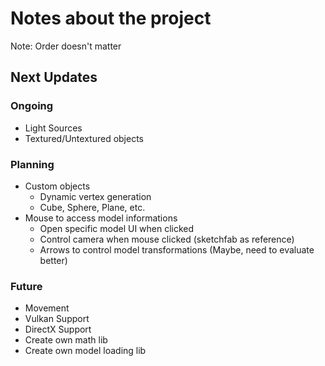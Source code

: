 # Notes about the project

Note: Order doesn't matter

## Next Updates 

### Ongoing
- Light Sources 
- Textured/Untextured objects

### Planning
- Custom objects
    - Dynamic vertex generation
    - Cube, Sphere, Plane, etc.
- Mouse to access model informations
    - Open specific model UI when clicked
    - Control camera when mouse clicked (sketchfab as reference)
    - Arrows to control model transformations (Maybe, need to evaluate better)

### Future
- Movement
- Vulkan Support
- DirectX Support
- Create own math lib
- Create own model loading lib
